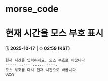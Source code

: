 # morse_code
# 현재 시간을 모스 부호 표시
<!-- MORSE_TIME_START -->
🗓️ **2025-10-17** | ⏰ **02:59 (KST)**

```
현재 시간을 입력하세요. 모스 부호로 바꿉니다
----- ..--- ..... ----.
모스 부호를 다시 현재 시간으로 바꿉니다
0259
```
<!-- MORSE_TIME_END -->
